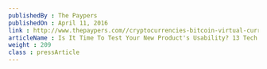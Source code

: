 ```yaml
---
publishedBy : The Paypers
publishedOn : April 11, 2016
link : http://www.thepaypers.com//cryptocurrencies-bitcoin-virtual-currencies/decentralized-cloud-storage-platform-storj-goes-live/763790-39
articleName : Is It Time To Test Your New Product's Usability? 13 Tech Experts Weigh In
weight : 209 
class : pressArticle
---
```

